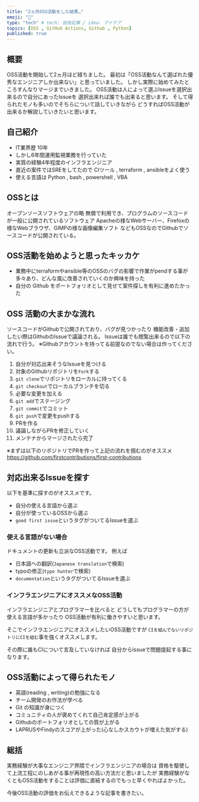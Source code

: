 ```yaml
---
title: "2ヵ月OSS活動をした結果…"
emoji: "👮"
type: "tech" # tech: 技術記事 / idea: アイデア
topics: [OSS , GitHub Actions, Github , Python]
published: true
---
```


## 概要
OSS活動を開始して2ヵ月ほど経ちました。
最初は「OSS活動なんて選ばれた優秀なエンジニアしか出来ない」と思っていました。
しかし実際に始めてみたところすんなりマージまでいきました。
OSS活動は人によって選ぶIssueを選択出来るので自分にあったIssueを
選択出来れば誰でも出来ると思います。
そして得られたモノも多いのでそちらについて話していきながら
どうすればOSS活動が出来るか解説していきたいと思います。

## 自己紹介
- IT業界歴 10年
- しかし6年間運用監視業務を行っていた
- 実質の経験4年程度のインフラエンジニア
- 直近の案件ではSREをしてたので CIツール , terraform , ansibleをよく使う
- 使える言語は Python , bash , powershell , VBA

## OSSとは
オープンソースソフトウェアの略
無償で利用でき、プログラムのソースコードが一般に公開されているソフトウェア
Apacheの様なWebサーバー、Firefoxの様なWebブラウザ、GIMPの様な画像編集ソフト
などもOSSなのでGithubでソースコードが公開されている。

## OSS活動を始めようと思ったキッカケ

- 業務中にterraformやansible等のOSSのバグの影響で作業がpendする事が多々あり、どんな風に改善されていくのか興味を持った
- 自分の Github をポートフォリオとして見せて案件探しを有利に進めたかった

## OSS 活動の大まかな流れ
ソースコードがGithubで公開されており、バグが見つかったり
機能改善・追加したい際はGithubのIssueで議論される。
Issueは誰でも閲覧出来るので以下の流れで行う。
※Githubアカウントを持ってる前提なのでない場合は作ってください。

1. 自分が対応出来そうなIssueを見つける
2. 対象のGithubリポジトリを`Fork`する
3. `git clone`でリポジトリをローカルに持ってくる
4. `git checkout`でローカルブランチを切る
5. 必要な変更を加える
6. `git add`でステージング
7. `git commit`でコミット
8. `git push`で変更をpushする
9. PRを作る
10. 議論しながらPRを修正していく
11. メンテナからマージされたら完了

※まずは以下のリポジトリでPRを作って上記の流れを掴むのがオススメ
https://github.com/firstcontributions/first-contributions

## 対応出来るIssueを探す

以下を基準に探すのがオススメです。

- 自分の使える言語から選ぶ
- 自分が使っているOSSから選ぶ
- `good first issue`というタグがついてるIssueを選ぶ

### 使える言語がない場合

ドキュメントの更新も立派なOSS活動です。
例えば
- 日本語への翻訳(`Japanese translation`で検索)
- typoの修正(`typo hunter`で検索)
- `documentation`というタグがついてるIssueを選ぶ

### インフラエンジニアにオススメなOSS活動
インフラエンジニアとプログラマーを比べると
どうしてもプログラマーの方が使える言語が多かったり
OSS活動が有利に働きやすいと思います。

そこでインフラエンジニアにオススメしたいOSS活動ですが
`CIを組んでないリポジトリにCIを組む`事を強くオススメします。

その際に誰もCIについて言及していなければ
自分からIssueで問題提起する事になります。

## OSS活動によって得られたモノ

- 英語(reading , writing)の勉強になる
- チーム開発のお作法が学べる
- Git の知識が身につく
- コミュニティの人が褒めてくれて自己肯定感が上がる
- Githubのポートフォリオとしての質が上がる
- LAPRUSやFindyのスコアが上がった(心なしかスカウトが増えた気がする)

## 総括
実務経験が大事なエンジニア界隈でインフラエンジニアの場合は
資格を駆使して上流工程にのしあがる事が再現性の高い方法だと思いましたが
実務経験がなくともOSS活動をすることは評価に直結するのでもっと早くやればよかった。

今後OSS活動の評価をお伝えできるような記事を書きたい。